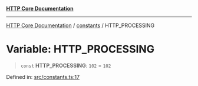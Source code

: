 [**HTTP Core Documentation**](../../README.md)

***

[HTTP Core Documentation](../../README.md) / [constants](../README.md) / HTTP\_PROCESSING

# Variable: HTTP\_PROCESSING

> `const` **HTTP\_PROCESSING**: `102` = `102`

Defined in: [src/constants.ts:17](https://github.com/stonemjs/http-core/blob/6577700bdede2420a5df45a338635c35547070ea/src/constants.ts#L17)
